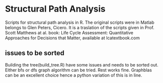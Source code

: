 # Structural Path Analysis

Scripts for structural path analysis in R. The original scripts were in Matlab belongs to  Glen Peters, Cicero. It is a traslation of the scripts given in Prof. Scott Matthews at al. book: Life Cycle Assessment: Quantitative Approaches for Decisions that Matter, available at lcatextbook.com

## issues to be sorted

Building the tree(build_tree.R) have some issues and needs to be sorted out. 
Either bfs or dfs graph algorithm can be tried.  Rest works fine.
Graphblas can be an excellent choice hence a python variation of this is in line.
